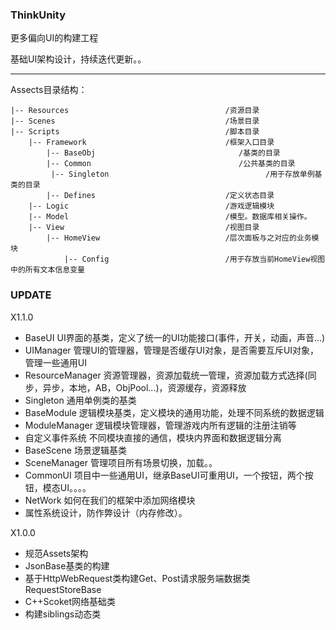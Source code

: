 ### ThinkUnity

更多偏向UI的构建工程

基础UI架构设计，持续迭代更新。。

---

Assects目录结构：

```
|-- Resources                                   /资源目录
|-- Scenes                                      /场景目录
|-- Scripts                                     /脚本目录
    |-- Framework                               /框架入口目录
        |-- BaseObj                                /基类的目录
        |-- Common                                 /公共基类的目录
         |-- Singleton                                   /用于存放单例基类的目录
        |-- Defines                             /定义状态目录
    |-- Logic                                   /游戏逻辑模块
    |-- Model                                   /模型。数据库相关操作。
    |-- View                                    /视图目录
        |-- HomeView                            /层次面板与之对应的业务模块
            |-- Config                          /用于存放当前HomeView视图中的所有文本信息变量
```

### UPDATE

X1.1.0

* BaseUI UI界面的基类，定义了统一的UI功能接口\(事件，开关，动画，声音...\)
* UIManager 管理UI的管理器，管理是否缓存UI对象，是否需要互斥UI对象，管理一些通用UI
* ResourceManager 资源管理器，资源加载统一管理，资源加载方式选择\(同步，异步，本地，AB，ObjPool...\)，资源缓存，资源释放
* Singleton 通用单例类的基类
* BaseModule 逻辑模块基类，定义模块的通用功能，处理不同系统的数据逻辑
* ModuleManager 逻辑模块管理器，管理游戏内所有逻辑的注册注销等
* 自定义事件系统 不同模块直接的通信，模块内界面和数据逻辑分离
* BaseScene 场景逻辑基类
* SceneManager 管理项目所有场景切换，加载。。
* CommonUI 项目中一些通用UI，继承BaseUI可重用UI，一个按钮，两个按钮，模态UI。。。。
* NetWork 如何在我们的框架中添加网络模块
* 属性系统设计，防作弊设计（内存修改）。

X1.0.0

* 规范Assets架构
* JsonBase基类的构建
* 基于HttpWebRequest类构建Get、Post请求服务端数据类RequestStoreBase
* C++Scoket网络基础类
* 构建siblings动态类

